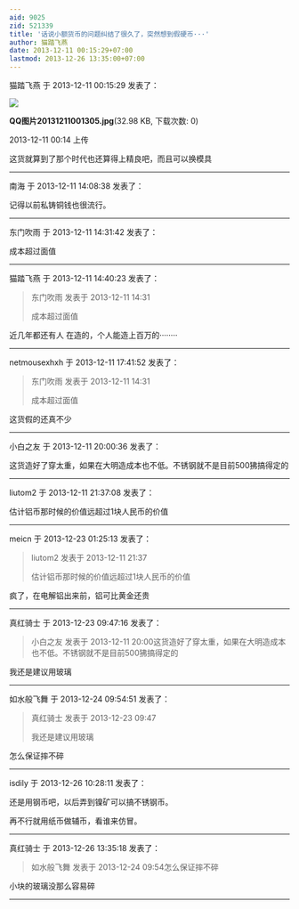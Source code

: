 ```yaml
---
aid: 9025
zid: 521339
title: '话说小额货币的问题纠结了很久了，突然想到假硬币···'
author: 猫踏飞燕
date: 2013-12-11 00:15:29+07:00
lastmod: 2013-12-26 13:35:00+07:00
---
```


猫踏飞燕 于 2013-12-11 00:15:29 发表了：

![](https://cdn.jsdelivr.net/gh/lzjluzijie/beichao@main/img/001436q5b5pzlz5mcbm58h.jpg)



**QQ图片20131211001305.jpg**(32.98 KB, 下载次数: 0)



2013-12-11 00:14 上传



这货就算到了那个时代也还算得上精良吧，而且可以换模具

---------

南海 于 2013-12-11 14:08:38 发表了：

记得以前私铸铜钱也很流行。

---------

东门吹雨 于 2013-12-11 14:31:42 发表了：

成本超过面值

---------

猫踏飞燕 于 2013-12-11 14:40:23 发表了：

> 东门吹雨 发表于 2013-12-11 14:31
> 
> 成本超过面值



近几年都还有人 在造的，个人能造上百万的········

---------

netmousexhxh 于 2013-12-11 17:41:52 发表了：

> 东门吹雨 发表于 2013-12-11 14:31
> 
> 成本超过面值



这货假的还真不少

---------

小白之友 于 2013-12-11 20:00:36 发表了：

这货造好了穿太重，如果在大明造成本也不低。不锈钢就不是目前500狒搞得定的

---------

liutom2 于 2013-12-11 21:37:08 发表了：

估计铝币那时候的价值远超过1块人民币的价值

---------

meicn 于 2013-12-23 01:25:13 发表了：

> liutom2 发表于 2013-12-11 21:37
> 
> 估计铝币那时候的价值远超过1块人民币的价值



疯了，在电解铝出来前，铝可比黄金还贵

---------

真红骑士 于 2013-12-23 09:47:16 发表了：

> 小白之友 发表于 2013-12-11 20:00这货造好了穿太重，如果在大明造成本也不低。不锈钢就不是目前500狒搞得定的



我还是建议用玻璃

---------

如水般飞舞 于 2013-12-24 09:54:51 发表了：

> 真红骑士 发表于 2013-12-23 09:47
> 
> 我还是建议用玻璃



怎么保证摔不碎

---------

isdily 于 2013-12-26 10:28:11 发表了：

还是用钢币吧，以后弄到镍矿可以搞不锈钢币。

再不行就用纸币做辅币，看谁来仿冒。

---------

真红骑士 于 2013-12-26 13:35:18 发表了：

> 如水般飞舞 发表于 2013-12-24 09:54怎么保证摔不碎



小块的玻璃没那么容易碎

---------

